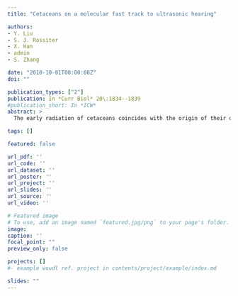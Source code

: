 ```yaml
---
title: "Cetaceans on a molecular fast track to ultrasonic hearing"

authors:
- Y. Liu
- S. J. Rossiter
- X. Han
- admin
- S. Zhang

date: "2010-10-01T00:00:00Z"
doi: ""

publication_types: ["2"]
publication: In *Curr Biol* 20\:1834--1839
#publication_short: In *ICW*
abstract: >
  The early radiation of cetaceans coincides with the origin of their defining ecological and sensory differences [1, 2]. Toothed whales (Odontoceti) evolved echolocation for hunting 36-34 million years ago, whereas baleen whales (Mysticeti) evolved filter feeding and do not echolocate [2]. Echolocation in toothed whales demands exceptional high-frequency hearing [3], and both echolocation and ultrasonic hearing have also evolved independently in bats [4, 5]. The motor protein Prestin that drives the electromotility of the outer hair cells (OHCs) is likely to be especially important in ultrasonic hearing, because it is the vibratory response of OHC to incoming sound waves that confers the enhanced sensitivity and selectivity of the mammalian auditory system [6, 7]. Prestin underwent adaptive change early in mammal evolution [8] and also shows sequence convergence between bats and dolphins [9, 10], as well as within bats [11]. Focusing on whales, we show for the first time that the extent of protein evolution in Prestin can be linked directly to the evolution of high-frequency hearing. Moreover, we find that independent cases of sequence convergence in mammals have involved numerous identical amino acid site replacements. Our findings shed new light on the importance of Prestin in the evolution of mammalian hearing.

tags: []

featured: false

url_pdf: ''
url_code: ''
url_dataset: ''
url_poster: ''
url_project: ''
url_slides: ''
url_source: ''
url_video: ''

# Featured image
# To use, add an image named `featured.jpg/png` to your page's folder.
image:
caption: ''
focal_point: ""
preview_only: false

projects: []
#- example woudl ref. project in contents/project/example/index.md

slides: ""
---
```

